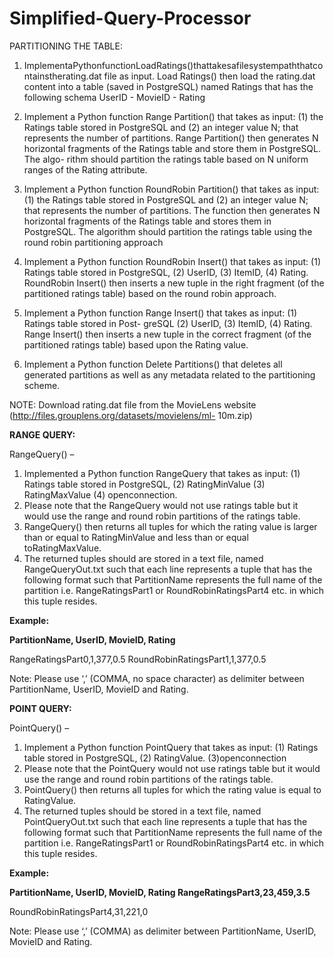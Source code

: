 # Simplified-Query-Processor

PARTITIONING THE TABLE:

1. ImplementaPythonfunctionLoadRatings()thattakesafilesystempaththatcontainstherating.dat file as input. Load Ratings() then      load the rating.dat content into a table (saved in PostgreSQL) named Ratings that has the following schema
                                          UserID - MovieID - Rating

2. Implement a Python function Range Partition() that takes as input: (1) the Ratings table stored in PostgreSQL and (2) an      integer value N; that represents the number of partitions. Range Partition() then generates N horizontal fragments of the      Ratings table and store them in PostgreSQL. The algo- rithm should partition the ratings table based on N uniform ranges of    the Rating attribute.

3. Implement a Python function RoundRobin Partition() that takes as input: (1) the Ratings table stored in PostgreSQL and (2)    an integer value N; that represents the number of partitions. The function then generates N horizontal fragments of the        Ratings table and stores them in PostgreSQL. The algorithm should partition the ratings table using the round robin            partitioning approach

4. Implement a Python function RoundRobin Insert() that takes as input: (1) Ratings table stored in PostgreSQL, (2) UserID,      (3) ItemID, (4) Rating. RoundRobin Insert() then inserts a new tuple in the right fragment (of the partitioned ratings        table) based on the round robin approach.

5. Implement a Python function Range Insert() that takes as input: (1) Ratings table stored in Post- greSQL (2) UserID, (3)      ItemID, (4) Rating. Range Insert() then inserts a new tuple in the correct fragment (of the partitioned ratings table)        based upon the Rating value.

6. Implement a Python function Delete Partitions() that deletes all generated partitions as well as any metadata related to      the partitioning scheme.

NOTE: Download rating.dat file from the MovieLens website (http://files.grouplens.org/datasets/movielens/ml- 10m.zip)
                                           

**RANGE QUERY:**

RangeQuery() –

1. Implemented a Python function RangeQuery that takes as input: (1) Ratings table stored in PostgreSQL, (2) RatingMinValue      (3) RatingMaxValue (4) openconnection.
2. Please note that the RangeQuery would not use ratings table but it would use the range and round robin partitions of the      ratings table.
3. RangeQuery() then returns all tuples for which the rating value is larger than or equal to RatingMinValue and less than or    equal toRatingMaxValue.
4. The returned tuples should are stored in a text file, named RangeQueryOut.txt such that each line represents a tuple that      has the following format such that PartitionName represents the full name of the partition i.e. RangeRatingsPart1 or          RoundRobinRatingsPart4 etc. in which this tuple resides.

**Example:**

**PartitionName, UserID, MovieID, Rating**

RangeRatingsPart0,1,377,0.5
RoundRobinRatingsPart1,1,377,0.5

Note: Please use ‘,’ (COMMA, no space character) as delimiter between PartitionName, UserID, MovieID and Rating.

**POINT QUERY:**

PointQuery() –
1. Implement a Python function PointQuery that takes as input: (1) Ratings table stored in PostgreSQL, (2) RatingValue.          (3)openconnection
2. Please note that the PointQuery would not use ratings table but it would use the range and round robin partitions of the      ratings table.
3. PointQuery() then returns all tuples for which the rating value is equal to RatingValue.
4. The returned tuples should be stored in a text file, named PointQueryOut.txt such that each line represents a tuple that      has the following format such that PartitionName represents the full name of the partition i.e. RangeRatingsPart1 or          RoundRobinRatingsPart4 etc. in which this tuple resides.

**Example:** 

**PartitionName, UserID, MovieID, Rating RangeRatingsPart3,23,459,3.5**

RoundRobinRatingsPart4,31,221,0

Note: Please use ‘,’ (COMMA) as delimiter between PartitionName, UserID, MovieID and Rating.
                                                                 
                                                                

